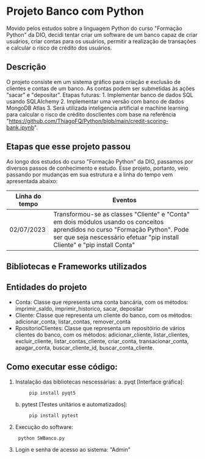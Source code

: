 # Projeto Banco com Python

Movido pelos estudos sobre a linguagem Python do curso "Formação Python" da DIO, decidi tentar criar um software de um banco capaz de criar usuários, criar contas para os usuários, permitir a realização de transações e calcular o risco de crédito dos usuários.

## Descrição
O projeto consiste em um sistema gráfico para criação e exclusão de clientes e contas de um banco. As contas podem ser submetidas às ações "sacar" e "depositar". Etapas futuras:
    1. Implementar banco de dados SQL usando SQLAIchemy
    2. Implementar uma versão com banco de dados MongoDB Atlas
    3. Será utilizada inteligencia artificial e machine learning para calcular o risco de crédito dosclientes com base na referência "https://github.com/ThiagoFQ/Python/blob/main/credit-scoring-bank.ipynb".

## Etapas que esse projeto passou
Ao longo dos estudos do curso "Formação Python" da DIO, passamos por diversos passos de conhecimento e estudo. Esse projeto, portanto, veio passando por mudanças em sua estrutura e a linha do tempo vem apresentada abaixo:

| Linha do tempo | Eventos  |
|----------------|----------|
| 02/07/2023     | Transformou-se as classes "Cliente" e "Conta" em dois módulos usando os conceitos aprendidos no curso "Formação Python". Pode ser que seja nescessário efetuar "pip install Cliente" e "pip install Conta"   |

        
## Bibliotecas e Frameworks utilizados

## Entidades do projeto
- Conta: Classe que representa uma conta bancária, com os métodos: imprimir_saldo, imprimir_historico, sacar, depositar
- Cliente: Classe que representa um cliente do banco, com os métodos: adicionar_conta, listar_contas, remover_conta
- RpositorioClientes: Classe que representa um repositóirio de vários clientes do banco, com os métodos: adicionar_cliente, listar_clientes, excluir_cliente, listar_contas_cliente, criar_conta, transacionar_conta, apagar_conta, buscar_cliente_id, buscar_conta_cliente.

## Como executar esse código:
1. Instalação das bibliotecas nescessárias:
        a. pyqt [Interface gráfica]: 

            pip install pyqt5

    b. pytest [Testes unitários e automatizados]: 
            
            pip install pytest

2. Execução do software:

        python SWBanco.py

3. Login e senha de acesso ao sistema: "Admin"

